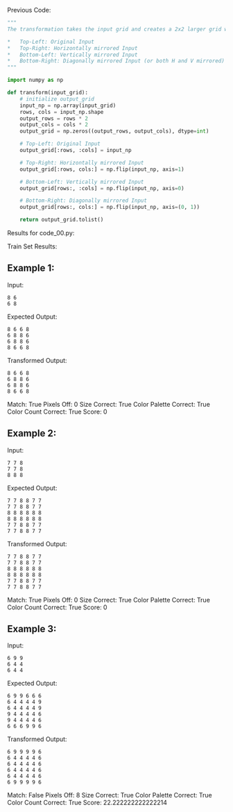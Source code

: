
Previous Code:
```python
"""
The transformation takes the input grid and creates a 2x2 larger grid where each quadrant is a mirrored version of the input:

*   Top-Left: Original Input
*   Top-Right: Horizontally mirrored Input
*   Bottom-Left: Vertically mirrored Input
*   Bottom-Right: Diagonally mirrored Input (or both H and V mirrored)
"""

import numpy as np

def transform(input_grid):
    # initialize output_grid
    input_np = np.array(input_grid)
    rows, cols = input_np.shape
    output_rows = rows * 2
    output_cols = cols * 2
    output_grid = np.zeros((output_rows, output_cols), dtype=int)

    # Top-Left: Original Input
    output_grid[:rows, :cols] = input_np

    # Top-Right: Horizontally mirrored Input
    output_grid[:rows, cols:] = np.flip(input_np, axis=1)

    # Bottom-Left: Vertically mirrored Input
    output_grid[rows:, :cols] = np.flip(input_np, axis=0)

    # Bottom-Right: Diagonally mirrored Input
    output_grid[rows:, cols:] = np.flip(input_np, axis=(0, 1))

    return output_grid.tolist()
```
Results for code_00.py:

Train Set Results:

## Example 1:
Input:
```
8 6
6 8
```
Expected Output:
```
8 6 6 8
6 8 8 6
6 8 8 6
8 6 6 8
```
Transformed Output:
```
8 6 6 8
6 8 8 6
6 8 8 6
8 6 6 8
```
Match: True
Pixels Off: 0
Size Correct: True
Color Palette Correct: True
Color Count Correct: True
Score: 0

## Example 2:
Input:
```
7 7 8
7 7 8
8 8 8
```
Expected Output:
```
7 7 8 8 7 7
7 7 8 8 7 7
8 8 8 8 8 8
8 8 8 8 8 8
7 7 8 8 7 7
7 7 8 8 7 7
```
Transformed Output:
```
7 7 8 8 7 7
7 7 8 8 7 7
8 8 8 8 8 8
8 8 8 8 8 8
7 7 8 8 7 7
7 7 8 8 7 7
```
Match: True
Pixels Off: 0
Size Correct: True
Color Palette Correct: True
Color Count Correct: True
Score: 0

## Example 3:
Input:
```
6 9 9
6 4 4
6 4 4
```
Expected Output:
```
6 9 9 6 6 6
6 4 4 4 4 9
6 4 4 4 4 9
9 4 4 4 4 6
9 4 4 4 4 6
6 6 6 9 9 6
```
Transformed Output:
```
6 9 9 9 9 6
6 4 4 4 4 6
6 4 4 4 4 6
6 4 4 4 4 6
6 4 4 4 4 6
6 9 9 9 9 6
```
Match: False
Pixels Off: 8
Size Correct: True
Color Palette Correct: True
Color Count Correct: True
Score: 22.222222222222214
